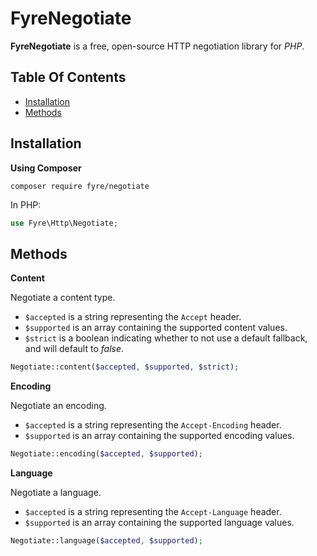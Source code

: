 # FyreNegotiate

**FyreNegotiate** is a free, open-source HTTP negotiation library for *PHP*.


## Table Of Contents
- [Installation](#installation)
- [Methods](#methods)



## Installation

**Using Composer**

```
composer require fyre/negotiate
```

In PHP:

```php
use Fyre\Http\Negotiate;
```


## Methods

**Content**

Negotiate a content type.

- `$accepted` is a string representing the `Accept` header.
- `$supported` is an array containing the supported content values.
- `$strict` is a boolean indicating whether to not use a default fallback, and will default to *false*.

```php
Negotiate::content($accepted, $supported, $strict);
```

**Encoding**

Negotiate an encoding.

- `$accepted` is a string representing the `Accept-Encoding` header.
- `$supported` is an array containing the supported encoding values.

```php
Negotiate::encoding($accepted, $supported);
```

**Language**

Negotiate a language.

- `$accepted` is a string representing the `Accept-Language` header.
- `$supported` is an array containing the supported language values.

```php
Negotiate::language($accepted, $supported);
```